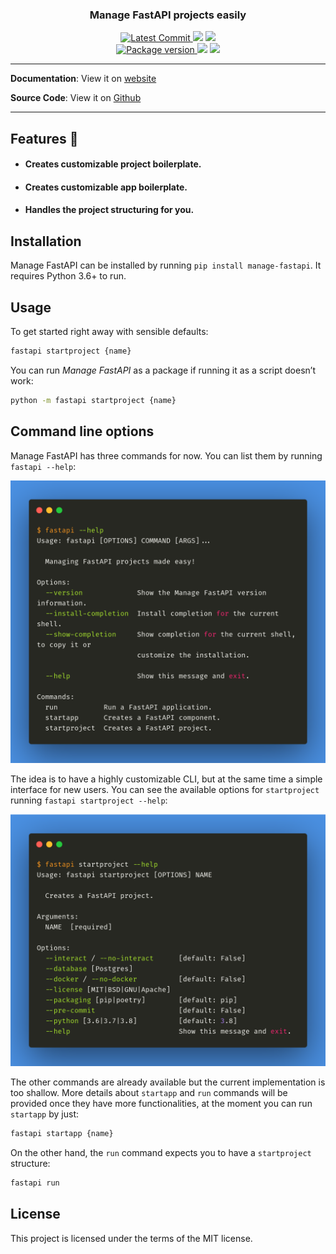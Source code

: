 <h3 align="center">
    <strong>Manage FastAPI projects easily</strong>
</h3>
<p align="center">
    <a href="https://github.com/ycd/manage-fastapi" target="_blank">
        <img src="https://img.shields.io/github/last-commit/ycd/manage-fastapi?style=for-the-badge" alt="Latest Commit">
    </a>
        <img src="https://img.shields.io/github/workflow/status/ycd/manage-fastapi/Test?style=for-the-badge">
        <img src="https://img.shields.io/codecov/c/github/ycd/manage-fastapi?style=for-the-badge">
    <br />
    <a href="https://pypi.org/project/manage-fastapi" target="_blank">
        <img src="https://img.shields.io/pypi/v/manage-fastapi?style=for-the-badge" alt="Package version">
    </a>
    <img src="https://img.shields.io/pypi/pyversions/manage-fastapi?style=for-the-badge">
    <img src="https://img.shields.io/github/license/ycd/manage-fastapi?style=for-the-badge">
</p>



---

**Documentation**: View it on [website](https://ycd.github.io/manage-fastapi/)

**Source Code**: View it on [Github](https://github.com/ycd/manage-fastapi/)


---

##  Features 🚀

* #### Creates customizable **project boilerplate.**
* #### Creates customizable **app boilerplate.**
* #### Handles the project structuring for you.

## Installation

Manage FastAPI can be installed by running `pip install manage-fastapi`. It requires Python 3.6+ to run.

## Usage

To get started right away with sensible defaults:

```bash
fastapi startproject {name}
```

You can run _Manage FastAPI_ as a package if running it as a script doesn’t work:

```bash
python -m fastapi startproject {name}
```

## Command line options

Manage FastAPI has three commands for now. You can list them by running `fastapi --help`:

<img src="docs/docs_assets/fastapi-help.png" width=700>

The idea is to have a highly customizable CLI, but at the same time a simple interface for new users. You can see the available options for `startproject` running `fastapi startproject --help`:

<img src="docs/docs_assets/startproject-help.png" width=700>

The other commands are already available but the current implementation is too shallow. More details about `startapp` and `run` commands will be provided once they have more functionalities, at the moment you can run `startapp` by just:

```bash
fastapi startapp {name}
```

On the other hand, the `run` command expects you to have a `startproject` structure:

```bash
fastapi run
```

## License

This project is licensed under the terms of the MIT license.
